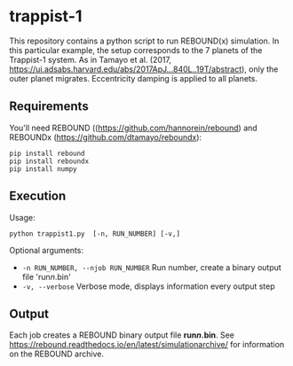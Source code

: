 # trappist-1

This repository contains a python script to run REBOUND(x) simulation. 
In this particular example, the setup corresponds to the 7 planets of the Trappist-1 system. 
As in Tamayo et al. (2017, https://ui.adsabs.harvard.edu/abs/2017ApJ...840L..19T/abstract), only the outer planet migrates. Eccentricity damping is applied to all planets.

## Requirements

You'll need REBOUND ((https://github.com/hannorein/rebound) and REBOUNDx (https://github.com/dtamayo/reboundx):
```shell
pip install rebound
pip install reboundx
pip install numpy
```

## Execution

Usage:

```shell
python trappist1.py  [-n, RUN_NUMBER] [-v,]
```

Optional arguments:

* `-n RUN_NUMBER, --njob RUN_NUMBER` Run number, create a binary output file 'run*n*.bin'
* `-v, --verbose` Verbose mode, displays information every output step

## Output

Each job creates a REBOUND binary output file **run*n*.bin**.
See https://rebound.readthedocs.io/en/latest/simulationarchive/ for information on the REBOUND archive.
